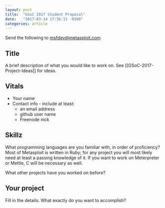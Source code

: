 ```yaml
---
layout: post
title:  "GSoC 2017 Student Proposal"
date:   "2017-03-14 17:36:13 -0500"
categories: article
---
```


Send the following to msfdev@metasploit.com


## Title

A brief description of what you would like to work on. See [[GSoC-2017-Project-Ideas]] for ideas.

## Vitals

* Your name
* Contact info - include at least:
  - an email address
  - github user name
  - Freenode nick

## Skillz

What programming languages are you familiar with, in order of proficiency? Most of Metasploit is written in Ruby; for any project you will most likely need at least a passing knowledge of it. If you want to work on Meterpreter or Mettle, C will be necessary as well. 

What other projects have you worked on before?


## Your project

Fill in the details. What exactly do you want to accomplish? 



